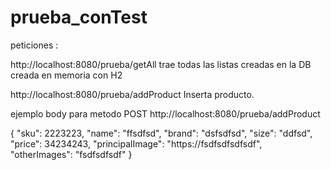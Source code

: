 # prueba_conTest

peticiones :

http://localhost:8080/prueba/getAll trae todas las listas creadas en la  DB creada en memoria con H2

http://localhost:8080/prueba/addProduct Inserta producto.


ejemplo body  para metodo POST http://localhost:8080/prueba/addProduct

{
    "sku": 2223223,
    "name": "ffsdfsd",
    "brand": "dsfsdfsd",
    "size": "ddfsd",
    "price": 34234243,
    "principalImage": "https://fsdfsdfsdfsdf",
    "otherImages": "fsdfsdfsdf"
}

